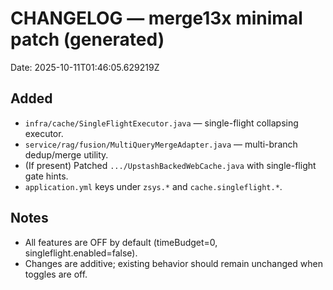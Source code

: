 # CHANGELOG — merge13x minimal patch (generated)

Date: 2025-10-11T01:46:05.629219Z

## Added
- `infra/cache/SingleFlightExecutor.java` — single-flight collapsing executor.
- `service/rag/fusion/MultiQueryMergeAdapter.java` — multi-branch dedup/merge utility.
- (If present) Patched `.../UpstashBackedWebCache.java` with single-flight gate hints.
- `application.yml` keys under `zsys.*` and `cache.singleflight.*`.

## Notes
- All features are OFF by default (timeBudget=0, singleflight.enabled=false).
- Changes are additive; existing behavior should remain unchanged when toggles are off.
